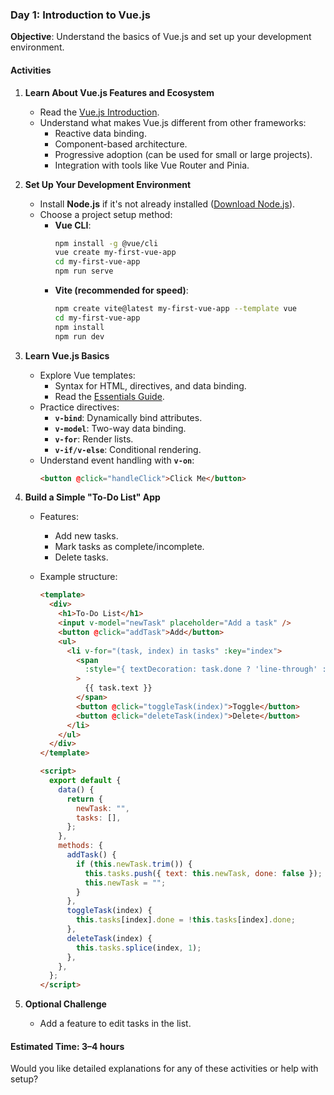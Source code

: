 ### **Day 1: Introduction to Vue.js**

**Objective**: Understand the basics of Vue.js and set up your development environment.

#### **Activities**

1. **Learn About Vue.js Features and Ecosystem**

   - Read the [Vue.js Introduction](https://vuejs.org/guide/introduction.html).
   - Understand what makes Vue.js different from other frameworks:
     - Reactive data binding.
     - Component-based architecture.
     - Progressive adoption (can be used for small or large projects).
     - Integration with tools like Vue Router and Pinia.

2. **Set Up Your Development Environment**

   - Install **Node.js** if it's not already installed ([Download Node.js](https://nodejs.org/)).
   - Choose a project setup method:
     - **Vue CLI**:
       ```bash
       npm install -g @vue/cli
       vue create my-first-vue-app
       cd my-first-vue-app
       npm run serve
       ```
     - **Vite (recommended for speed)**:
       ```bash
       npm create vite@latest my-first-vue-app --template vue
       cd my-first-vue-app
       npm install
       npm run dev
       ```

3. **Learn Vue.js Basics**

   - Explore Vue templates:
     - Syntax for HTML, directives, and data binding.
     - Read the [Essentials Guide](https://vuejs.org/guide/essentials/template-syntax.html).
   - Practice directives:
     - **`v-bind`**: Dynamically bind attributes.
     - **`v-model`**: Two-way data binding.
     - **`v-for`**: Render lists.
     - **`v-if/v-else`**: Conditional rendering.
   - Understand event handling with **`v-on`**:
     ```html
     <button @click="handleClick">Click Me</button>
     ```

4. **Build a Simple "To-Do List" App**

   - Features:
     - Add new tasks.
     - Mark tasks as complete/incomplete.
     - Delete tasks.
   - Example structure:

     ```html
     <template>
       <div>
         <h1>To-Do List</h1>
         <input v-model="newTask" placeholder="Add a task" />
         <button @click="addTask">Add</button>
         <ul>
           <li v-for="(task, index) in tasks" :key="index">
             <span
               :style="{ textDecoration: task.done ? 'line-through' : 'none' }"
             >
               {{ task.text }}
             </span>
             <button @click="toggleTask(index)">Toggle</button>
             <button @click="deleteTask(index)">Delete</button>
           </li>
         </ul>
       </div>
     </template>

     <script>
       export default {
         data() {
           return {
             newTask: "",
             tasks: [],
           };
         },
         methods: {
           addTask() {
             if (this.newTask.trim()) {
               this.tasks.push({ text: this.newTask, done: false });
               this.newTask = "";
             }
           },
           toggleTask(index) {
             this.tasks[index].done = !this.tasks[index].done;
           },
           deleteTask(index) {
             this.tasks.splice(index, 1);
           },
         },
       };
     </script>
     ```

5. **Optional Challenge**
   - Add a feature to edit tasks in the list.

#### **Estimated Time**: 3–4 hours

Would you like detailed explanations for any of these activities or help with setup?
